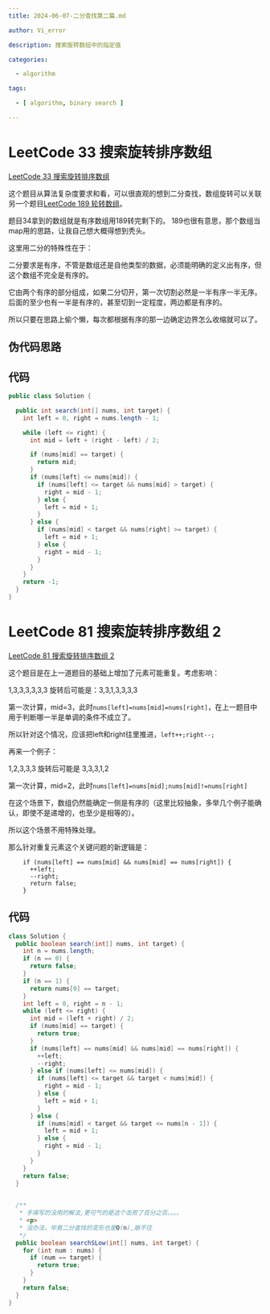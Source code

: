 ```yaml
---
title: 2024-06-07-二分查找第二篇.md

author: Vi_error

description: 搜索旋转数组中的指定值

categories:

  - algorithm

tags:

  - [ algorithm, binary search ]

---
```


# LeetCode 33 搜索旋转排序数组

[LeetCode 33 搜索旋转排序数组](https://leetcode.cn/problems/search-in-rotated-sorted-array/description)

这个题目从算法复杂度要求和看，可以很直观的想到二分查找，数组旋转可以关联另一个题目[LeetCode 189 轮转数组](https://leetcode.cn/problems/rotate-array/description/)。

题目34拿到的数组就是有序数组用189转完剩下的。 189也很有意思，那个数组当map用的思路，让我自己想大概得想到秃头。

这里用二分的特殊性在于：

二分要求是有序，不管是数组还是自他类型的数据，必须能明确的定义出有序，但这个数组不完全是有序的。

它由两个有序的部分组成，如果二分切开，第一次切割必然是一半有序一半无序。后面的至少也有一半是有序的，甚至切到一定程度，两边都是有序的。

所以只要在思路上偷个懒，每次都根据有序的那一边确定边界怎么收缩就可以了。

## 伪代码思路


## 代码
```java
public class Solution {

  public int search(int[] nums, int target) {
    int left = 0, right = nums.length - 1;

    while (left <= right) {
      int mid = left + (right - left) / 2;

      if (nums[mid] == target) {
        return mid;
      }
      if (nums[left] <= nums[mid]) {
        if (nums[left] <= target && nums[mid] > target) {
          right = mid - 1;
        } else {
          left = mid + 1;
        }
      } else {
        if (nums[mid] < target && nums[right] >= target) {
          left = mid + 1;
        } else {
          right = mid - 1;
        }
      }
    }
    return -1;
  }
}
```


# LeetCode 81 搜索旋转排序数组 2

[LeetCode 81 搜索旋转排序数组 2](https://leetcode.cn/problems/search-in-rotated-sorted-array-ii/description/)

这个题目是在上一道题目的基础上增加了元素可能重复。考虑影响：

1,3,3,3,3,3,3 旋转后可能是：3,3,1,3,3,3,3

第一次计算，mid=3，此时`nums[left]=nums[mid]=nums[right]`，在上一题目中用于判断哪一半是单调的条件不成立了。

所以针对这个情况，应该把left和right往里推进，`left++;right--;`

再来一个例子：

1,2,3,3,3  旋转后可能是  3,3,3,1,2

第一次计算，mid=2，此时`nums[left]=nums[mid];nums[mid]!=nums[right]`

在这个场景下，数组仍然能确定一侧是有序的（这里比较抽象，多举几个例子能确认，即使不是递增的，也至少是相等的）。

所以这个场景不用特殊处理。

那么针对重复元素这个关键问题的新逻辑是：
```
    if (nums[left] == nums[mid] && nums[mid] == nums[right]) {
      ++left;
      --right;
      return false;
    }
```

## 代码
```java
class Solution {
  public boolean search(int[] nums, int target) {
    int n = nums.length;
    if (n == 0) {
      return false;
    }
    if (n == 1) {
      return nums[0] == target;
    }
    int left = 0, right = n - 1;
    while (left <= right) {
      int mid = (left + right) / 2;
      if (nums[mid] == target) {
        return true;
      }
      if (nums[left] == nums[mid] && nums[mid] == nums[right]) {
        ++left;
        --right;
      } else if (nums[left] <= nums[mid]) {
        if (nums[left] <= target && target < nums[mid]) {
          right = mid - 1;
        } else {
          left = mid + 1;
        }
      } else {
        if (nums[mid] < target && target <= nums[n - 1]) {
          left = mid + 1;
        } else {
          right = mid - 1;
        }
      }
    }
    return false;
  }

  
  /**
   * 手痒写的没用的解法,更可气的是这个击败了百分之百。。。。
   * <p>
   * 没办法，毕竟二分查找的变形也是O(n),崩不住
   */
  public boolean searchSLow(int[] nums, int target) {
    for (int num : nums) {
      if (num == target) {
        return true;
      }
    }
    return false;
  }
}
```